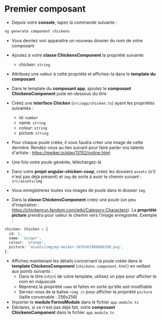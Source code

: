 # Premier composant

- Depuis votre **console**, tapez la commande suivante :

```bash
ng generate component chickens
```

- Vous devriez voir apparaitre un nouveau dossier du nom de votre composant
- Ajoutez à votre **classe ChickensComponent** la propriété suivante:
  - chicken: `string`
- Attribuez une valeur à cette propriété et affichez-la dans le **template du composant**
- Dans le template du **composant app**, ajoutez le **composant ChickensComponent** juste en-dessous du titre
- Créez une **interface Chicken** (`src/app/chicken.ts`) ayant les propriétés suivantes :

  - id: `number`
  - name: `string`
  - colour: `string`
  - picture: `string`

- Pour chaque poule créée, il vous faudra créer une image de cette dernière. Rendez-vous au lien suivant pour faire parler vos talents d'artiste : https://meiker.io/play/13152/online.html
- Une fois votre poule générée, téléchargez-là
- Dans votre **projet angular-chicken-coop**, créez les dossiers `assets` (s'il n'est pas déjà présent) et `img` de sorte à avoir le chemin suivant : `src/assets/img`
- Vous enregistrerez toutes vos images de poule dans le dossier `img`
- Dans la **classe ChickensComponent** créez une poule (un peu d'inspiration : https://chickenrun.fandom.com/wiki/Category:Characters). La **propriété picture** prendra pour valeur le chemin vers l'image enregistrée. Exemple :

```typescript
chicken: Chicken = {
  id: 1,
  name: 'Ginger',
  colour: 'orange',
  picture: 'assets/img/my-meiker-1676367888800390.png',
};
```

- Affichez maintenant les détails concernant la poule créée dans le **template ChickensComponent** (`chickens.component.html`) en veillant aux points suivants :
  - Dans le titre (`<h2>`) de votre template, utilisez un pipe pour afficher le nom en majuscule
  - Reprenez la propriété `name` et faites en sorte qu'elle soit modifiable
  - Servez-vous de la balise `<img />` pour afficher la propriété `picture` (taille convenable : 256x256)
- Importer le **module FormsModule** dans le fichier `app.module.ts`
- Déclarez, si ce n'est pas déjà fait, votre **composant ChickensComponent** dans le fichier `app.module.ts`
